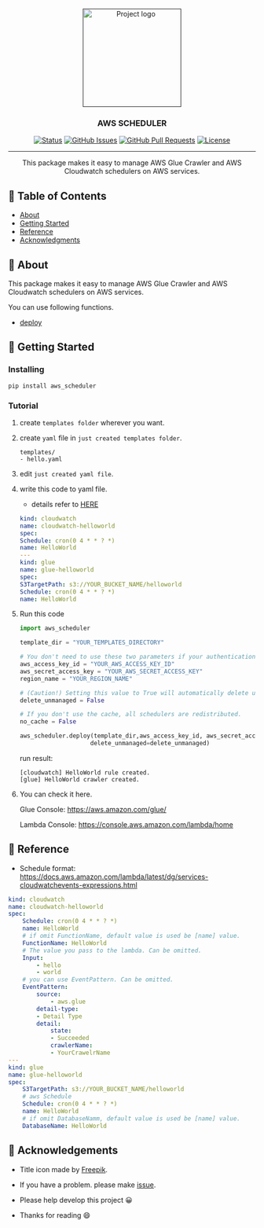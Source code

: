 <p align="center">
  <a href="" rel="noopener">
 <img width=200px height=200px src="./static/icon.png" alt="Project logo" ></a>
 <br>

 
</p>

<h3 align="center">AWS SCHEDULER</h3>

<div align="center">

[![Status](https://img.shields.io/badge/status-active-success.svg)]()
[![GitHub Issues](https://img.shields.io/github/issues/da-huin/aws_scheduler.svg)](https://github.com/kylelobo/The-Documentation-Compendium/issues)
[![GitHub Pull Requests](https://img.shields.io/github/issues-pr/da-huin/aws_scheduler.svg)](https://github.com/kylelobo/The-Documentation-Compendium/pulls)
[![License](https://img.shields.io/badge/license-MIT-blue.svg)](/LICENSE)

</div>

---

<p align="center"> This package makes it easy to manage AWS Glue Crawler and AWS Cloudwatch schedulers on AWS services.
    <br> 
</p>

## 📝 Table of Contents

- [About](#about)
- [Getting Started](#getting_started)
- [Reference](#reference)
- [Acknowledgments](#acknowledgement)

## 🧐 About <a name = "about"></a>

This package makes it easy to manage AWS Glue Crawler and AWS Cloudwatch schedulers on AWS services.

You can use following functions.

* [deploy](#deploy)

## 🏁 Getting Started <a name = "getting_started"></a>

### Installing

```
pip install aws_scheduler
```

### Tutorial

1. create `templates folder` wherever you want.

1. create `yaml` file in `just created templates folder`.

    ```
    templates/
    - hello.yaml
    ```

1. edit `just created yaml file`.

1. write this code to yaml file.

    * details refer to [HERE](#yaml)

    ```yaml
    kind: cloudwatch
    name: cloudwatch-helloworld
    spec:
    Schedule: cron(0 4 * * ? *)
    name: HelloWorld
    ---
    kind: glue
    name: glue-helloworld
    spec:
    S3TargetPath: s3://YOUR_BUCKET_NAME/helloworld
    Schedule: cron(0 4 * * ? *)
    name: HelloWorld
    ```

1. Run this code

    ```python
    import aws_scheduler

    template_dir = "YOUR_TEMPLATES_DIRECTORY"

    # You don't need to use these two parameters if your authentication file is in ~/.aws/config.
    aws_access_key_id = "YOUR_AWS_ACCESS_KEY_ID"
    aws_secret_access_key = "YOUR_AWS_SECRET_ACCESS_KEY"
    region_name = "YOUR_REGION_NAME"

    # (Caution!) Setting this value to True will automatically delete unmanaged schedulers from this package.
    delete_unmanaged = False

    # If you don't use the cache, all schedulers are redistributed.
    no_cache = False

    aws_scheduler.deploy(template_dir,aws_access_key_id, aws_secret_access_key, region_name, no_cache=no_cache,
                        delete_unmanaged=delete_unmanaged)
    ```

    run result:
    ```
    [cloudwatch] HelloWorld rule created.
    [glue] HelloWorld crawler created.
    ```

1. You can check it here.

    Glue Console: https://aws.amazon.com/glue/

    Lambda Console: https://console.aws.amazon.com/lambda/home

## 🎈 Reference <a name="reference"></a>

<a name="yaml"></a>

* Schedule format: https://docs.aws.amazon.com/lambda/latest/dg/services-cloudwatchevents-expressions.html

```yaml
kind: cloudwatch
name: cloudwatch-helloworld
spec:
    Schedule: cron(0 4 * * ? *)
    name: HelloWorld
    # if omit FunctionName, default value is used be [name] value.
    FunctionName: HelloWorld
    # The value you pass to the lambda. Can be omitted.
    Input:
        - hello
        - world
    # you can use EventPattern. Can be omitted.
    EventPattern:
        source:
            - aws.glue
        detail-type:
        - Detail Type
        detail:
            state:
            - Succeeded
            crawlerName:
            - YourCrawelrName
---
kind: glue
name: glue-helloworld
spec:
    S3TargetPath: s3://YOUR_BUCKET_NAME/helloworld
    # aws Schedule
    Schedule: cron(0 4 * * ? *)
    name: HelloWorld
    # if omit DatabaseNamm, default value is used be [name] value.
    DatabaseName: HelloWorld
```

## 🎉 Acknowledgements <a name = "acknowledgement"></a>

- Title icon made by [Freepik](https://www.flaticon.com/kr/authors/freepik).

- If you have a problem. please make [issue](https://github.com/da-huin/aws_scheduler/issues).

- Please help develop this project 😀

- Thanks for reading 😄
